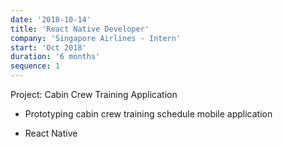 ```yaml
---
date: '2018-10-14'
title: 'React Native Developer'
company: 'Singapore Airlines - Intern'
start: 'Oct 2018'
duration: '6 months'
sequence: 1
---
```


Project: Cabin Crew Training Application

<ul class="job-desc">
<li>Prototyping cabin crew training schedule mobile application</li>
</ul>
<ul class="tags">
<li>React Native</li>
</ul>
